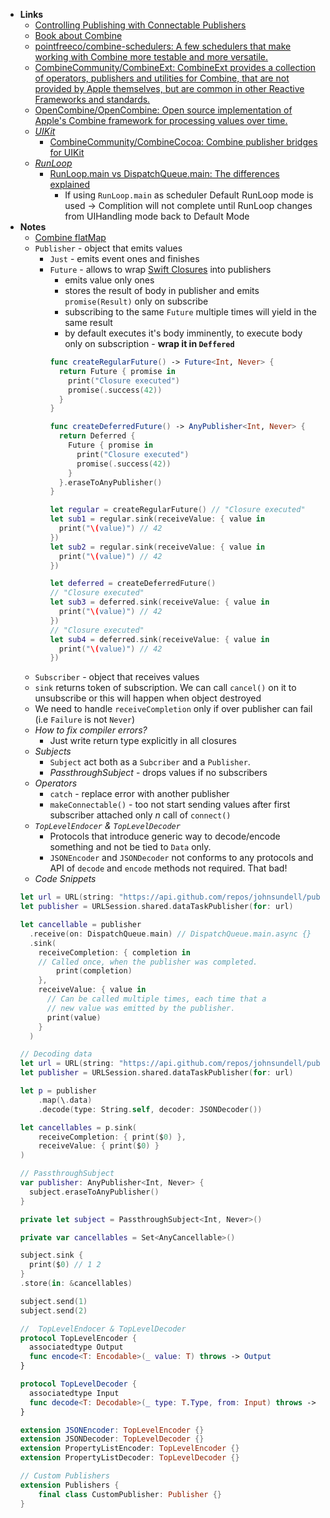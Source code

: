 - **Links**
	- [Controlling Publishing with Connectable Publishers](https://developer.apple.com/documentation/combine/controlling-publishing-with-connectable-publishers)
	- [Book about Combine](https://heckj.github.io/swiftui-notes/)
	- [pointfreeco/combine-schedulers: A few schedulers that make working with Combine more testable and more versatile.](https://github.com/pointfreeco/combine-schedulers)
	- [CombineCommunity/CombineExt: CombineExt provides a collection of operators, publishers and utilities for Combine, that are not provided by Apple themselves, but are common in other Reactive Frameworks and standards.](https://github.com/CombineCommunity/CombineExt)
	- [OpenCombine/OpenCombine: Open source implementation of Apple's Combine framework for processing values over time.](https://github.com/OpenCombine/OpenCombine)
	- *[UIKit](UIKit.md)*
		- [CombineCommunity/CombineCocoa: Combine publisher bridges for UIKit](https://github.com/CombineCommunity/CombineCocoa) 
	- *[RunLoop](../../RunLoop.md)*
		- [RunLoop.main vs DispatchQueue.main: The differences explained](https://www.avanderlee.com/combine/runloop-main-vs-dispatchqueue-main/)
			- If using `RunLoop.main` as scheduler Default RunLoop mode is used  -> Complition will not complete until RunLoop changes from UIHandling mode back to Default Mode
- **Notes**
	- [Combine flatMap](Combine%20flatMap.md)
	- `Publisher` - object that emits values
		- `Just` - emits event ones and finishes
		- `Future` - allows to wrap [Swift Closures](../../Swift/Swift%20Notes/Swift%20Closures.md)  into publishers
			- emits value only ones
			- stores the result of body in publisher and emits `promise(Result)` only on subscribe
			- subscribing to the same `Future` multiple times will yield in the same result
			- by default executes it's body imminently, to execute body only on subscription - **wrap it in `Deffered`**
			```swift
			func createRegularFuture() -> Future<Int, Never> {
			  return Future { promise in
				print("Closure executed")
				promise(.success(42))
			  }
			}

			func createDeferredFuture() -> AnyPublisher<Int, Never> {
			  return Deferred {
				Future { promise in
				  print("Closure executed")
				  promise(.success(42))
				}
			  }.eraseToAnyPublisher()
			}

			let regular = createRegularFuture() // "Closure executed"
			let sub1 = regular.sink(receiveValue: { value in 
			  print("\(value)") // 42
			}) 
			let sub2 = regular.sink(receiveValue: { value in 
			  print("\(value)") // 42
			}) 

			let deferred = createDeferredFuture() 
			// "Closure executed"
			let sub3 = deferred.sink(receiveValue: { value in 
			  print("\(value)") // 42
			}) 
			// "Closure executed"
			let sub4 = deferred.sink(receiveValue: { value in 
			  print("\(value)") // 42
			}) 
			```
	- `Subscriber` - object that receives values
	- `sink` returns token of subscription. We can call `cancel()` on it to unsubscribe or this will happen when object destroyed 
	- We need to handle `receiveCompletion` only if over publisher can fail (i.e `Failure` is not `Never`)
	- *How to fix compiler errors?*
		- Just write return type explicitly in all closures
	- *Subjects*
		- `Subject` act both as a `Subcriber` and a `Publisher`.
		- *PassthroughSubject* - drops values if no subscribers
	- *Operators*
		- `catch` - replace error with another publisher
		- `makeConnectable()` - too not start sending values after first subscriber attached only $n$ call of `connect()`
	- *`TopLevelEndocer` & `TopLevelDecoder`*
		- Protocols that introduce generic way to decode/encode something and not be tied to `Data` only. 
		- `JSONEncoder` and `JSONDecoder` not conforms to any protocols and API of `decode` and `encode` methods not required. That bad!
	- *Code Snippets*
	```swift
	let url = URL(string: "https://api.github.com/repos/johnsundell/publish")!
	let publisher = URLSession.shared.dataTaskPublisher(for: url)

	let cancellable = publisher
	  .receive(on: DispatchQueue.main) // DispatchQueue.main.async {}
	  .sink(
		receiveCompletion: { completion in
		// Called once, when the publisher was completed.
			print(completion)
		},
		receiveValue: { value in
		  // Can be called multiple times, each time that a
		  // new value was emitted by the publisher.
		  print(value)
		}
	  )
	```
	```swift
	// Decoding data
	let url = URL(string: "https://api.github.com/repos/johnsundell/publish")!
	let publisher = URLSession.shared.dataTaskPublisher(for: url)

	let p = publisher
		.map(\.data)
		.decode(type: String.self, decoder: JSONDecoder())

	let cancellables = p.sink(
		receiveCompletion: { print($0) },
		receiveValue: { print($0) }
	)
	```
	```swift
	// PassthroughSubject
	var publisher: AnyPublisher<Int, Never> {
	  subject.eraseToAnyPublisher()
	}

	private let subject = PassthroughSubject<Int, Never>() 

	private var cancellables = Set<AnyCancellable>()

	subject.sink {
	  print($0) // 1 2
	}
	.store(in: &cancellables)

	subject.send(1)
	subject.send(2)
	```
	```swift
	//  TopLevelEndocer & TopLevelDecoder
	protocol TopLevelEncoder {
	  associatedtype Output
	  func encode<T: Encodable>(_ value: T) throws -> Output
	}

	protocol TopLevelDecoder {
	  associatedtype Input
	  func decode<T: Decodable>(_ type: T.Type, from: Input) throws -> T
	}

	extension JSONEncoder: TopLevelEncoder {}
	extension JSONDecoder: TopLevelDecoder {}
	extension PropertyListEncoder: TopLevelEncoder {}
	extension PropertyListDecoder: TopLevelDecoder {}
	```
	```swift
	// Custom Publishers
	extension Publishers {
		final class CustomPublisher: Publisher {}
	}
	```